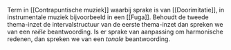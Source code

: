 Term in [[Contrapuntische muziek]] waarbij sprake is van [[Doorimitatie]], in instrumentale muziek bijvoorbeeld in een [[Fuga]].
Behoudt de tweede thema-inzet de intervalstructuur van de eerste thema-inzet dan spreken we van een *reële* beantwoording. Is er sprake van aanpassing om harmonische redenen, dan spreken we van een *tonale* beantwoording.
